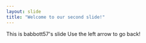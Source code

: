 ```yaml
---
layout: slide
title: "Welcome to our second slide!"
---
```

This is babbott57's slide
Use the left arrow to go back!